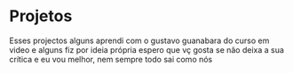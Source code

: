 # Projetos
 Esses projectos alguns aprendi com o gustavo guanabara do curso em video e alguns  fiz por ideia própria espero que vç gosta se não deixa a sua crítica e eu vou melhor, nem sempre todo sai como nós 
